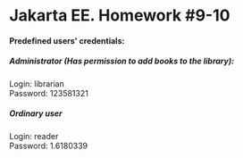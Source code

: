 # Jakarta EE. Homework #9-10

#### Predefined users' credentials:

##### Administrator (Has permission to add books to the library):
Login: librarian<br>
Password: 123581321

##### Ordinary user
Login: reader<br>
Password: 1.6180339